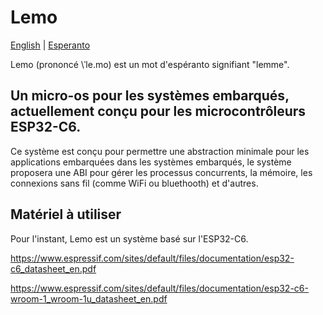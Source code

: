 # Lemo

[English](./README.md) | [Esperanto](./README-EO.md)

Lemo (prononcé \ˈle.mo\) est un mot d'espéranto signifiant "lemme".

## Un micro-os pour les systèmes embarqués, actuellement conçu pour les microcontrôleurs ESP32-C6.

Ce système est conçu pour permettre une abstraction minimale pour les applications embarquées dans les systèmes embarqués, le système proposera une ABI pour gérer les processus concurrents, la mémoire, les connexions sans fil (comme WiFi ou bluethooth) et d'autres.

## Matériel à utiliser

Pour l'instant, Lemo est un système basé sur l'ESP32-C6.

https://www.espressif.com/sites/default/files/documentation/esp32-c6_datasheet_en.pdf

https://www.espressif.com/sites/default/files/documentation/esp32-c6-wroom-1_wroom-1u_datasheet_en.pdf
